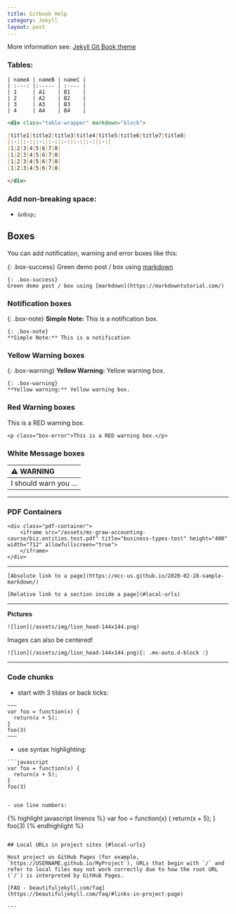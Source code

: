 ```yaml
---
title: Gitbook Help
category: Jekyll
layout: post
---
```


More information see: [Jekyll Git Book theme](https://github.com/sighingnow/jekyll-gitbook) 


### Tables:

~~~
| nameA | nameB | nameC |
| :---: |:----- | :---- |
| 1     | A1    | B1    |
| 2     | A2    | B2    |
| 3     | A3    | B3    |
| 4     | A4    | B4    |
~~~

```markdown
<div class="table-wrapper" markdown="block">

|title1|title2|title3|title4|title5|title6|title7|title8|
|:-:|:-:|:-:|:-:|:-:|:-:|:-:|:-:|
|1|2|3|4|5|6|7|8|
|1|2|3|4|5|6|7|8|
|1|2|3|4|5|6|7|8|
|1|2|3|4|5|6|7|8|

</div>
```

### Add non-breaking space: 

- `&nbsp;`

## Boxes
You can add notification, warning and error boxes like this:

{: .box-success}
Green demo post / box using [markdown](https://markdowntutorial.com/)

```
{: .box-success}
Green demo post / box using [markdown](https://markdowntutorial.com/)
```

### Notification boxes

{: .box-note}
**Simple Note:** This is a notification box.

```
{: .box-note}
**Simple Note:** This is a notification
```

### Yellow Warning boxes

{: .box-warning}
**Yellow Warning:** Yellow warning box.

```
{: .box-warning}
**Yellow warning:** Yellow warning box.
```

### Red Warning boxes

<p class="box-error">This is a RED warning box.</p>

```
<p class="box-error">This is a RED warning box.</p>
```

### White Message boxes

| :warning: WARNING          |
|:---------------------------|
| I should warn you ...      |

---

### PDF Containers

```
<div class="pdf-container">
    <iframe src="/assets/mc-graw-accounting-course/biz.entities.test.pdf" title="business-types-test" height="400" width="712" allowfullscreen="true">
    </iframe>
</div>
```

---

`[Absolute link to a page](https://mcc-us.github.io/2020-02-28-sample-markdown/)`

`[Relative link to a section inside a page](#local-urls)`

---

**Pictures**

`![lion](/assets/img/lion_head-144x144.png)`

Images can also be centered!

`![lion](/assets/img/lion_head-144x144.png){: .mx-auto.d-block :}`

---

### Code chunks 

- start with 3 tildas or back ticks:

```
~~~
var foo = function(x) {
  return(x + 5);
}
foo(3)
~~~
```

- use syntax highlighting:

```
```javascript
var foo = function(x) {
  return(x + 5);
}
foo(3)
```
```

- use line numbers:

```
{% highlight javascript linenos %}
var foo = function(x) {
  return(x + 5);
}
foo(3)
{% endhighlight %}
```

## Local URLs in project sites {#local-urls}

Host project on GitHub Pages (for example, `https://USERNAME.github.io/MyProject`), URLs that begin with `/` and refer to local files may not work correctly due to how the root URL (`/`) is interpreted by GitHub Pages. 

[FAQ - beautifuljekyll.com/faq](https://beautifuljekyll.com/faq/#links-in-project-page)

---
